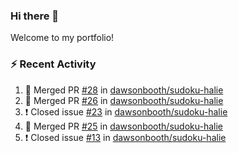 ### Hi there 👋
Welcome to my portfolio!

### ⚡ Recent Activity
<!--START_SECTION:activity-->
1. 🎉 Merged PR [#28](https://github.com/dawsonbooth/sudoku-halie/pull/28) in [dawsonbooth/sudoku-halie](https://github.com/dawsonbooth/sudoku-halie)
2. 🎉 Merged PR [#26](https://github.com/dawsonbooth/sudoku-halie/pull/26) in [dawsonbooth/sudoku-halie](https://github.com/dawsonbooth/sudoku-halie)
3. ❗️ Closed issue [#23](https://github.com/dawsonbooth/sudoku-halie/issues/23) in [dawsonbooth/sudoku-halie](https://github.com/dawsonbooth/sudoku-halie)
4. 🎉 Merged PR [#25](https://github.com/dawsonbooth/sudoku-halie/pull/25) in [dawsonbooth/sudoku-halie](https://github.com/dawsonbooth/sudoku-halie)
5. ❗️ Closed issue [#13](https://github.com/dawsonbooth/sudoku-halie/issues/13) in [dawsonbooth/sudoku-halie](https://github.com/dawsonbooth/sudoku-halie)
<!--END_SECTION:activity-->
